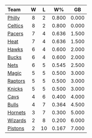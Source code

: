 | Team                            |  W  |  L  |  W%   |  GB   |
|:--------------------------------|:---:|:---:|:-----:|:-----:|
| [Philly](/r/sixers)             |  8  |  2  | 0.800 | 0.000 |
| [Celtics](/r/bostonceltics)     |  8  |  2  | 0.800 | 0.000 |
| [Pacers](/r/pacers)             |  7  |  4  | 0.636 | 1.500 |
| [Heat](/r/heat)                 |  7  |  4  | 0.636 | 1.500 |
| [Hawks](/r/AtlantaHawks)        |  6  |  4  | 0.600 | 2.000 |
| [Bucks](/r/MkeBucks)            |  6  |  4  | 0.600 | 2.000 |
| [Nets](/r/GoNets)               |  6  |  5  | 0.545 | 2.500 |
| [Magic](/r/OrlandoMagic)        |  5  |  5  | 0.500 | 3.000 |
| [Raptors](/r/torontoraptors)    |  5  |  5  | 0.500 | 3.000 |
| [Knicks](/r/NYKnicks)           |  5  |  5  | 0.500 | 3.000 |
| [Cavs](/r/clevelandcavs)        |  4  |  6  | 0.400 | 4.000 |
| [Bulls](/r/chicagobulls)        |  4  |  7  | 0.364 | 4.500 |
| [Hornets](/r/CharlotteHornets)  |  3  |  7  | 0.300 | 5.000 |
| [Wizards](/r/washingtonwizards) |  2  |  8  | 0.200 | 6.000 |
| [Pistons](/r/DetroitPistons)    |  2  | 10  | 0.167 | 7.000 |